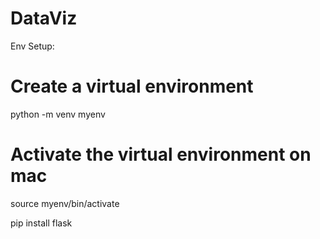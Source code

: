 # DataViz

Env Setup:

# Create a virtual environment
python -m venv myenv

# Activate the virtual environment on mac
source myenv/bin/activate


pip install flask